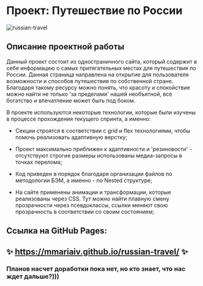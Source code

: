 # Проект: Путешествие по России

<img src="https://github.com/mmariaiv/russian-travel/assets/94047579/90525023-e2de-4f10-a167-87c372faf4c7" alt="russian-travel"/>

## Описание проектной работы

Данный проект состоит из одностраничного сайта, который содержит в себе информацию о самых притягательных местах для путешествия по России. Данная страница направлена на открытие для пользователя возможности и способов путешествия по собственной стране. Благодаря такому ресурсу можно понять, что красоту и спокойствие можно найти не только 'за пределами' нашей необъятной, все богатство и впечатление может быть под боком.

В проекте используются некоторые технологии, которые были изучены в процессе прохождения текущего спринта, а именно:

- Секции строятся в соответствии с grid и flex технологиями, чтобы помочь реализовать адаптивную верстку;

- Проект максимально приближен к адаптивности и 'резиновости' - отсутствуют строгие размеры использованы медиа-запросы в точках перелома;

- Код приведен в порядок благодаря организации файлов по методологии БЭМ, а именно - по Nested структуре;

- На сайте применены анимации и трансформации, которые реализованы через CSS. Тут можно найти плавную смену прозрачности через псевдоклассы, ссылки меняют свою прозрачность в соответствии со своим состоянием;

## Ссылка на GitHub Pages:

## ✨ https://mmariaiv.github.io/russian-travel/ ✨

### Планов насчет доработки пока нет, но кто знает, что нас ждет дальше?)))
